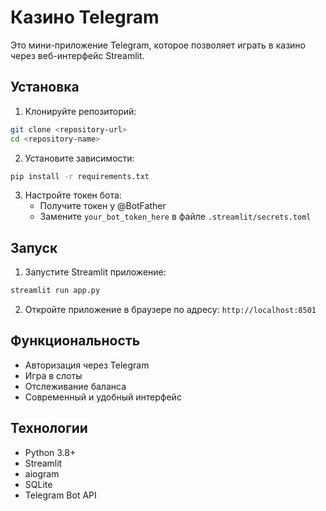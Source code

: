 # Казино Telegram

Это мини-приложение Telegram, которое позволяет играть в казино через веб-интерфейс Streamlit.

## Установка

1. Клонируйте репозиторий:
```bash
git clone <repository-url>
cd <repository-name>
```

2. Установите зависимости:
```bash
pip install -r requirements.txt
```

3. Настройте токен бота:
   - Получите токен у @BotFather
   - Замените `your_bot_token_here` в файле `.streamlit/secrets.toml`

## Запуск

1. Запустите Streamlit приложение:
```bash
streamlit run app.py
```

2. Откройте приложение в браузере по адресу: `http://localhost:8501`

## Функциональность

- Авторизация через Telegram
- Игра в слоты
- Отслеживание баланса
- Современный и удобный интерфейс

## Технологии

- Python 3.8+
- Streamlit
- aiogram
- SQLite
- Telegram Bot API 